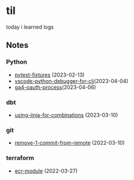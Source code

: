 # til
today i learned logs

## Notes

### Python
- [pytest-fixtures](python/pytest-fixtures-and-coverage.md) (2023-02-13)
- [vscode-python-debugger-for-cli](python/vscode-python-debugger-for-cli.md)(2023-04-04)
- [ga4-oauth-process](python/ga4-oauth-process.md)(2023-04-06)

### dbt
- [using-jinja-for-combinations](dbt/using-jinja-for-combinations.md) (2023-03-10)

### git
- [remove-1-commit-from-remote](git/remove-1-commit-from-remote.md) (2022-03-10)

### terraform
- [ecr-module](terraform/ecr-repo.md) (2022-03-27) 